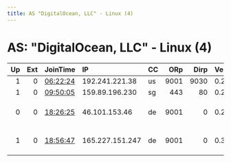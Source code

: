 ```yaml
---
title: AS "DigitalOcean, LLC" - Linux (4)
---
```


# AS: "DigitalOcean, LLC" - Linux (4)

|   Up |   Ext | JoinTime                                                                                            | IP              | CC   |   ORp |   Dirp | Version   | Contact                   | Nickname   |   eFamMembers |
|-----:|------:|:----------------------------------------------------------------------------------------------------|:----------------|:-----|------:|-------:|:----------|:--------------------------|:-----------|--------------:|
|    1 |     0 | [06:22:24](https://metrics.torproject.org/rs.html#details/30927E22540519FD2106006A4EEFBF471925CBC0) | 192.241.221.38  | us   |  9001 |   9030 | 0.2.9.11  | None                      | gonifa     |             1 |
|    1 |     0 | [09:50:05](https://metrics.torproject.org/rs.html#details/2669C3685C4B307D426DBE39769CA70819E0CA20) | 159.89.196.230  | sg   |   443 |     80 | 0.2.9.13  | None                      | iseredman  |             1 |
|    0 |     0 | [18:26:25](https://metrics.torproject.org/rs.html#details/81A449C4841FB00F10AF806C91522E077257E707) | 46.101.153.46   | de   |  9001 |      0 | 0.2.9.16  | 0xFFFFFFFF Random Person  | gokdeniz   |             1 |
|    1 |     0 | [18:56:47](https://metrics.torproject.org/rs.html#details/1BF4773DFDB5F6F05127B5F236A151300E777BF1) | 165.227.151.247 | de   |  9001 |      0 | 0.3.5.8   | go0at at protonmail dot c | go0at      |             1 |
